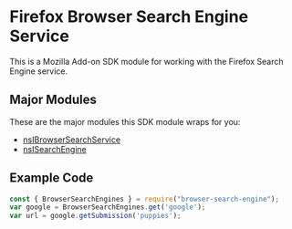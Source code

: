 Firefox Browser Search Engine Service
===

This is a Mozilla Add-on SDK module for working with the Firefox Search Engine service.

Major Modules
---

These are the major modules this SDK module wraps for you:

* [nsIBrowserSearchService](https://developer.mozilla.org/en-US/docs/XPCOM_Interface_Reference/nsIBrowserSearchService)
* [nsISearchEngine](https://developer.mozilla.org/en-US/docs/XPCOM_Interface_Reference/nsISearchEngine)

Example Code
---
```javascript
const { BrowserSearchEngines } = require("browser-search-engine");
var google = BrowserSearchEngines.get('google');
var url = google.getSubmission('puppies');
```
